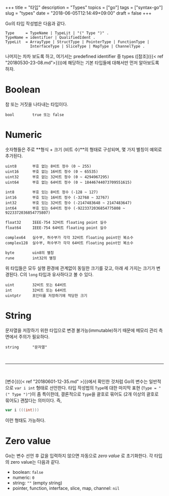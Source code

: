 +++
title = "타입"
description = "Types"
topics = ["go"]
tags = ["syntax-go"]
slug = "types"
date = "2018-06-05T12:14:49+09:00"
draft = false
+++

Go의 타입 작성법은 다음과 같다.

```
Type     = TypeName | TypeLit | "(" Type ")" .
TypeName = identifier | QualifiedIdent .
TypeLit  = ArrayType | StructType | PointerType | FunctionType |
           InterfaceType | SliceType | MapType | ChannelType .
```

나머지는 차차 보도록 하고,  여기서는 predefined identifier 중 types ([참조]({{< ref "20180530-23-08.md">}}))에 해당하는 기본 타입들에 대해서만 먼저 알아보도록 하자.

# Boolean

참 또는 거짓을 나타내는 타입이다.

```
bool		true 또는 false
```

# Numeric

숫자형들은 주로 **형식 + 크기 (비트 수)**의 형태로 구성되며, 몇 가지 별칭이 예외로 추가된다.

```
uint8		부호 없는 8비트 정수 (0 ~ 255)
uint16		부호 없는 16비트 정수 (0 ~ 65535)
uint32		부호 없는 32비트 정수 (0 ~ 4294967295)
uint64		부호 없는 64비트 정수 (0 ~ 18446744073709551615)

int8		부호 있는 8비트 정수 (-128 ~ 127)
int16		부호 있는 16비트 정수 (-32768 ~ 32767)
int32		부호 있는 32비트 정수 (-2147483648 ~ 2147483647)
int64		부호 있는 64비트 정수 (-9223372036854775808 ~ 9223372036854775807)

float32		IEEE-754 32비트 floating point 실수
float64		IEEE-754 64비트 floating point 실수	

complex64	실수부, 허수부가 각각 32비트 floating point인 복소수
complex128	실수부, 허수부가 각각 64비트 floating point인 복소수

byte		uin8의 별칭
rune		int32의 별칭
```

위 타입들은 모두 실행 환경에 관계없이 동일한 크기를 갖고, 아래 세 가지는 크기가 변경된다. C의 `long` 타입과 유사하다고 볼 수 있다.

```
uint		32비트 또는 64비트
int			32비트 또는 64비트
uintptr		포인터를 저장하기에 적당한 크기
```

# String

문자열을 저장하기 위한 타입으로 변경 불가능(immutable)하기 때문에 메모리 관리 측면에서 주의가 필요하다.

```
string		"문자열"
```

<br>

---

<br>

[변수]({{< ref "20180601-12-35.md" >}})에서 확인한 것처럼 Go의 변수는 일반적으로 `var i int` 형태로 선언한다. 타입 작성법의 `Type`에 대한 마지막 표현 (`Type = "(" Type ")"`)이 좀 특이한데, 결론적으로 `Type`을 괄호로 묶어도 (2개 이상의 괄호로 묶어도) 괜찮다는 의미이다. 즉,

```go
var i (((int)))
```
이런 형태도 가능하다.

# Zero value

Go는 변수 선언 후 값을 입력하지 않으면 자동으로 *zero value* 로 초기화한다. 각 타입의 zero value는 다음과 같다.

- boolean: `false`
- numeric: `0`
- string: `""` (empty string)
- pointer, function, interface, slice, map, channel: `nil`

